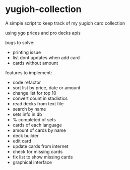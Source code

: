# yugioh-collection
A simple script to keep track of my yugioh card collection

using ygo prices and pro decks apis

bugs to solve:
- printing issue
- list dont updates when add card
- cards without amount

features to implement:
- code refactor
- sort list by price, date or amount
- change list for top 10
- convert count in stadistics
- read decks from text file
- search by name
- sets info in db
- % completed of sets
- cards of each language
- amount of cards by name
- deck builder
- edit card
- update cards from internet
- check for missing cards
- fix list to show missing cards
- graphical interface
